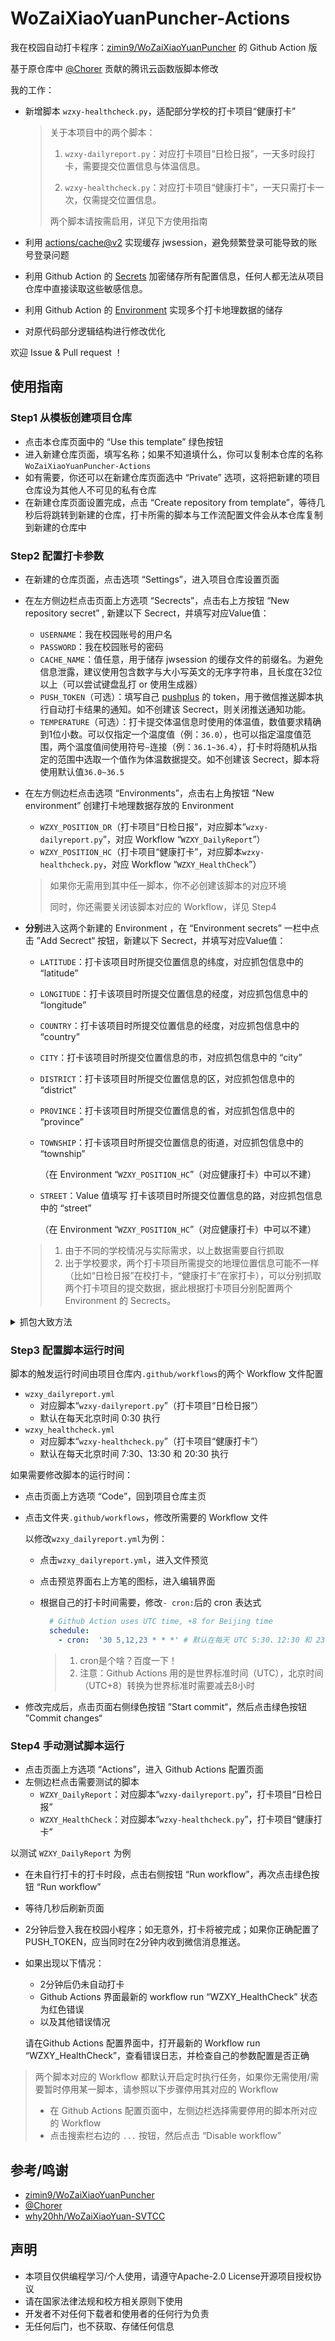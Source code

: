 # WoZaiXiaoYuanPuncher-Actions
我在校园自动打卡程序：[zimin9/WoZaiXiaoYuanPuncher](https://github.com/zimin9/WoZaiXiaoYuanPuncher) 的 Github Action 版

基于原仓库中 [@Chorer](https://github.com/zimin9/WoZaiXiaoYuanPuncher/commits?author=Chorer) 贡献的腾讯云函数版脚本修改

我的工作：

- 新增脚本 `wzxy-healthcheck.py`，适配部分学校的打卡项目“健康打卡”

  > 关于本项目中的两个脚本：
  >
  > 1. `wzxy-dailyreport.py`：对应打卡项目“日检日报”，一天多时段打卡，需要提交位置信息与体温信息。
  >
  > 2. `wzxy-healthcheck.py`：对应打卡项目“健康打卡”，一天只需打卡一次，仅需提交位置信息。
  >
  > 两个脚本请按需启用，详见下方使用指南

- 利用 [actions/cache@v2](https://github.com/marketplace/actions/cache) 实现缓存 jwsession，避免频繁登录可能导致的账号登录问题

- 利用 Github Action 的 [Secrets](https://docs.github.com/cn/actions/reference/encrypted-secrets) 加密储存所有配置信息，任何人都无法从项目仓库中直接读取这些敏感信息。

- 利用 Github Action 的 [Environment](https://docs.github.com/cn/actions/reference/environments) 实现多个打卡地理数据的储存

- 对原代码部分逻辑结构进行修改优化

欢迎 Issue & Pull request ！

## 使用指南

### Step1 从模板创建项目仓库

- 点击本仓库页面中的 “Use this template” 绿色按钮
- 进入新建仓库页面，填写名称；如果不知道填什么，你可以复制本仓库的名称`WoZaiXiaoYuanPuncher-Actions`
- 如有需要，你还可以在新建仓库页面选中 “Private” 选项，这将把新建的项目仓库设为其他人不可见的私有仓库
- 在新建仓库页面设置完成，点击 “Create repository from template”，等待几秒后将跳转到新建的仓库，打卡所需的脚本与工作流配置文件会从本仓库复制到新建的仓库中

### Step2 配置打卡参数

- 在新建的仓库页面，点击选项 “Settings”，进入项目仓库设置页面
- 在左方侧边栏点击页面上方选项 “Secrects”，点击右上方按钮 “New repository secret” , 新建以下 Secrect，并填写对应Value值：
  - `USERNAME`：我在校园账号的用户名
  - `PASSWORD`：我在校园账号的密码
  - `CACHE_NAME`：值任意，用于储存 jwsession 的缓存文件的前缀名。为避免信息泄露，建议使用包含数字与大小写英文的无序字符串，且长度在32位以上（可以尝试键盘乱打 or 使用生成器）
  - `PUSH_TOKEN`（可选）：填写自己 [pushplus](https://www.pushplus.plus/) 的 token，用于微信推送脚本执行自动打卡结果的通知。如不创建该 Secrect，则关闭推送通知功能。
  - `TEMPERATURE`（可选）：打卡提交体温信息时使用的体温值，数值要求精确到1位小数。可以仅指定一个温度值（例：`36.0`），也可以指定温度值范围，两个温度值间使用符号`~`连接（例：`36.1~36.4`），打卡时将随机从指定的范围中选取一个值作为体温数据提交。如不创建该 Secrect，脚本将使用默认值`36.0~36.5`

- 在左方侧边栏点击选项 “Environments”，点击右上角按钮 “New environment” 创建打卡地理数据存放的 Environment
  - `WZXY_POSITION_DR`（打卡项目“日检日报”，对应脚本“`wzxy-dailyreport.py`”，对应 Workflow “`WZXY_DailyReport`”）
  - `WZXY_POSITION_HC`（打卡项目“健康打卡”，对应脚本`wzxy-healthcheck.py`，对应 Workflow “`WZXY_HealthCheck`”）

  > 如果你无需用到其中任一脚本，你不必创建该脚本的对应环境
  >
  > 同时，你还需要关闭该脚本对应的 Workflow，详见 Step4
  
- **分别**进入这两个新建的 Environment ，在 “Environment secrets” 一栏中点击 ”Add Secrect“ 按钮，新建以下 Secrect，并填写对应Value值：
  
  - `LATITUDE`：打卡该项目时所提交位置信息的纬度，对应抓包信息中的 “latitude”
  
  - `LONGITUDE`：打卡该项目时所提交位置信息的经度，对应抓包信息中的 “longitude”
  
  - `COUNTRY`：打卡该项目时所提交位置信息的经度，对应抓包信息中的 “country”
  
  - `CITY`：打卡该项目时所提交位置信息的市，对应抓包信息中的 “city”

  - `DISTRICT`：打卡该项目时所提交位置信息的区，对应抓包信息中的 “district”
  
  - `PROVINCE`：打卡该项目时所提交位置信息的省，对应抓包信息中的 “province”
  
  - `TOWNSHIP`：打卡该项目时所提交位置信息的街道，对应抓包信息中的 “township” 
  
    （在 Environment “`WZXY_POSITION_HC`”（对应健康打卡）中可以不建）
  
  - `STREET`：Value 值填写 打卡该项目时所提交位置信息的路，对应抓包信息中的 “street”
  
    （在 Environment “`WZXY_POSITION_HC`”（对应健康打卡）中可以不建）
  
  > 1. 由于不同的学校情况与实际需求，以上数据需要自行抓取
  > 2. 出于学校要求，两个打卡项目所需提交的地理位置信息可能不一样（比如“日检日报”在校打卡，“健康打卡”在家打卡），可以分别抓取两个打卡项目的提交数据，据此根据打卡项目分别配置两个 Environment 的 Secrects。

<details>
<summary>抓包大致方法</summary>

- 在电脑上安装配置好 Fiddler

- 启动微信电脑版和 Fiddler，打开我在校园小程序，先手动打卡一次日检日报/健康打卡

- 提交打卡信息的同时观察 Fiddler 左侧栏中最新出现的 Host 为 `student.wozaixiaoyuan.com` 的信息（如果打卡的是日检日报，URL 为`/heat/save.json`；健康打卡则为`/health/save.json"`）

- 双击打开这条信息，然后点击右侧上方的 `JSON` 一栏，你应该能看到类似以下结构的信息

  ```json
  {
      "answers": '["0"]',
      "seq": *,
      "temperature": 36.2,
      "latitude": "***.******",
      "longitude": "***.*****",
      "country": "中国",
      "city": "**市",
      "district": "******",
      "province": "**省",
      "township": "******",
      "street": "******"
  }
  ```

  对照上面抓取的信息填写 Environment Secrects 就可以了

-  Fiddler配置与抓包操作参考

  - [Chaney1024/wozaixiaoyuan](Chaney1024/wozaixiaoyuan)
  - [Duangdi/fuck-wozaixiaoyuan](https://github.com/Duangdi/fuck-wozaixiaoyuan/blob/master/%E4%B8%80%E6%97%A5%E4%B8%89%E6%A3%80%E8%87%AA%E5%8A%A8%E6%89%93%E5%8D%A1.pdf)
  - [Liuism/xsyu-wzxy-sign](https://github.com/Liuism/xsyu-wzxy-sign)

</details>

### Step3 配置脚本运行时间

脚本的触发运行时间由项目仓库内`.github/workflows`的两个 Workflow 文件配置

- `wzxy_dailyreport.yml`
  - 对应脚本“`wzxy-dailyreport.py`”（打卡项目“日检日报”）
  - 默认在每天北京时间 0:30 执行
- `wzxy_healthcheck.yml`
  - 对应脚本“`wzxy-healthcheck.py`”（打卡项目“健康打卡”）
  - 默认在每天北京时间  7:30、13:30 和 20:30 执行

如果需要修改脚本的运行时间：

- 点击页面上方选项 “Code”，回到项目仓库主页
- 点击文件夹`.github/workflows`，修改所需要的 Workflow 文件

  以修改`wzxy_dailyreport.yml`为例：

  - 点击`wzxy_dailyreport.yml`，进入文件预览

  - 点击预览界面右上方笔的图标，进入编辑界面

  - 根据自己的打卡时间需要，修改`- cron:`后的 cron 表达式

    ```yaml
      # Github Action uses UTC time, +8 for Beijing time
      schedule:
        - cron:  '30 5,12,23 * * *' # 默认在每天 UTC 5:30、12:30 和 23:30 （北京时间 13:30、20:30 和 7:30）执行
    ```

    > 1. cron是个啥？百度一下！
    > 2. 注意：Github Actions 用的是世界标准时间（UTC），北京时间（UTC+8）转换为世界标准时需要减去8小时

- 修改完成后，点击页面右侧绿色按钮 ”Start commit“，然后点击绿色按钮 ”Commit changes“

### Step4 手动测试脚本运行

- 点击页面上方选项 “Actions”，进入 Github Actions 配置页面
- 左侧边栏点击需要测试的脚本
  - `WZXY_DailyReport`：对应脚本“`wzxy-dailyreport.py`”，打卡项目“日检日报”
  - `WZXY_HealthCheck`：对应脚本“`wzxy-healthcheck.py`”，打卡项目“健康打卡”

以测试 `WZXY_DailyReport` 为例

- 在未自行打卡的打卡时段，点击右侧按钮 “Run workflow”，再次点击绿色按钮 “Run workflow”

- 等待几秒后刷新页面

- 2分钟后登入我在校园小程序；如无意外，打卡将被完成；如果你正确配置了 PUSH_TOKEN，应当同时在2分钟内收到微信消息推送。

- 如果出现以下情况：

  - 2分钟后仍未自动打卡
  - Github Actions 界面最新的 workflow run “WZXY_HealthCheck” 状态为红色错误
  - 以及其他错误情况

  请在Github Actions 配置界面中，打开最新的 Workflow run “WZXY_HealthCheck”，查看错误日志，并检查自己的参数配置是否正确

> 两个脚本对应的 Workflow 都默认开启定时执行任务，如果你无需使用/需要暂时停用某一脚本，请参照以下步骤停用其对应的 Workflow
>
> - 在 Github Actions 配置页面中，左侧边栏选择需要停用的脚本所对应的 Workflow
> - 点击搜索栏右边的 `...` 按钮，然后点击 “Disable workflow”

## 参考/鸣谢

- [zimin9/WoZaiXiaoYuanPuncher](https://github.com/zimin9/WoZaiXiaoYuanPuncher)
-  [@Chorer](https://github.com/zimin9/WoZaiXiaoYuanPuncher/commits?author=Chorer) 
- [why20hh/WoZaiXiaoYuan-SVTCC](why20hh/WoZaiXiaoYuan-SVTCC)

## 声明

- 本项目仅供编程学习/个人使用，请遵守Apache-2.0 License开源项目授权协议
- 请在国家法律法规和校方相关原则下使用
- 开发者不对任何下载者和使用者的任何行为负责
- 无任何后门，也不获取、存储任何信息

